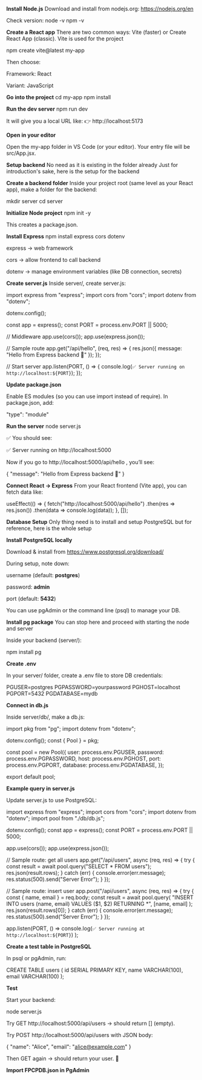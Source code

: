 ****Install Node.js****
Download and install from nodejs.org: https://nodejs.org/en

Check version:
node -v
npm -v


**Create a React app**
There are two common ways: Vite (faster) or Create React App (classic).
Vite is used for the project

npm create vite@latest my-app

Then choose:

Framework: React

Variant: JavaScript

**Go into the project**
cd my-app
npm install

**Run the dev server**
npm run dev

It will give you a local URL like:
👉 http://localhost:5173

**Open in your editor**

Open the my-app folder in VS Code (or your editor). Your entry file will be src/App.jsx.

****Setup backend****
No need as it is existing in the folder already
Just for introduction's sake, here is the setup for the backend

**Create a backend folder**
Inside your project root (same level as your React app), make a folder for the backend:

mkdir server
cd server

**Initialize Node project**
npm init -y

This creates a package.json.

**Install Express**
npm install express cors dotenv

express → web framework

cors → allow frontend to call backend

dotenv → manage environment variables (like DB connection, secrets)

**Create server.js**
Inside server/, create server.js:

import express from "express";
import cors from "cors";
import dotenv from "dotenv";

dotenv.config();

const app = express();
const PORT = process.env.PORT || 5000;

// Middleware
app.use(cors());
app.use(express.json());

// Sample route
app.get("/api/hello", (req, res) => {
  res.json({ message: "Hello from Express backend 👋" });
});

// Start server
app.listen(PORT, () => {
  console.log(`✅ Server running on http://localhost:${PORT}`);
});

**Update package.json**

Enable ES modules (so you can use import instead of require).
In package.json, add:

"type": "module"

**Run the server**
node server.js


✅ You should see:

✅ Server running on http://localhost:5000


Now if you go to http://localhost:5000/api/hello
, you’ll see:

{ "message": "Hello from Express backend 👋" }

**Connect React → Express**
From your React frontend (Vite app), you can fetch data like:

useEffect(() => {
  fetch("http://localhost:5000/api/hello")
    .then(res => res.json())
    .then(data => console.log(data));
}, []);

****Database Setup****
Only thing need is to install and setup PostgreSQL 
but for reference, here is the whole setup

**Install PostgreSQL locally**

Download & install from https://www.postgresql.org/download/

During setup, note down:

username (default: **postgres**)

password: **admin**

port (default: **5432**)

You can use pgAdmin or the command line (psql) to manage your DB.

**Install pg package** You can stop here and proceed with starting the node and server

Inside your backend (server/):

npm install pg

**Create .env**

In your server/ folder, create a .env file to store DB credentials:

PGUSER=postgres
PGPASSWORD=yourpassword
PGHOST=localhost
PGPORT=5432
PGDATABASE=mydb

**Connect in db.js**

Inside server/db/, make a db.js:

import pkg from "pg";
import dotenv from "dotenv";

dotenv.config();
const { Pool } = pkg;

const pool = new Pool({
  user: process.env.PGUSER,
  password: process.env.PGPASSWORD,
  host: process.env.PGHOST,
  port: process.env.PGPORT,
  database: process.env.PGDATABASE,
});

export default pool;

**Example query in server.js**

Update server.js to use PostgreSQL:

import express from "express";
import cors from "cors";
import dotenv from "dotenv";
import pool from "./db/db.js";

dotenv.config();
const app = express();
const PORT = process.env.PORT || 5000;

app.use(cors());
app.use(express.json());

// Sample route: get all users
app.get("/api/users", async (req, res) => {
  try {
    const result = await pool.query("SELECT * FROM users");
    res.json(result.rows);
  } catch (err) {
    console.error(err.message);
    res.status(500).send("Server Error");
  }
});

// Sample route: insert user
app.post("/api/users", async (req, res) => {
  try {
    const { name, email } = req.body;
    const result = await pool.query(
      "INSERT INTO users (name, email) VALUES ($1, $2) RETURNING *",
      [name, email]
    );
    res.json(result.rows[0]);
  } catch (err) {
    console.error(err.message);
    res.status(500).send("Server Error");
  }
});

app.listen(PORT, () =>
  console.log(`✅ Server running at http://localhost:${PORT}`)
);

**Create a test table in PostgreSQL**

In psql or pgAdmin, run:

CREATE TABLE users (
  id SERIAL PRIMARY KEY,
  name VARCHAR(100),
  email VARCHAR(100)
);

**Test**

Start your backend:

node server.js


Try GET http://localhost:5000/api/users → should return [] (empty).

Try POST http://localhost:5000/api/users with JSON body:

{ "name": "Alice", "email": "alice@example.com" }


Then GET again → should return your user. 🎉

****Import FPCPDB.json in PgAdmin****
